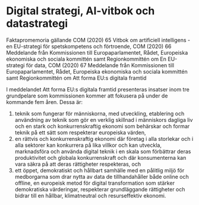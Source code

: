 # Digital strategi, AI-vitbok och datastrategi

Faktapromemoria gällande COM (2020) 65 Vitbok om artificiell intelligens - en EU-strategi för spetskompetens och förtroende, COM (2020) 66 Meddelande från Kommissionen till Europaparlamentet, Rådet, Europeiska ekonomiska och sociala kommittén samt Regionkommittén om En EU-strategi för data, COM (2020) 67 Meddelande från Kommissionen till Europaparlamentet, Rådet, Europeiska ekonomiska och sociala kommittén samt Regionkommittén om Att forma EU:s digitala framtid

I meddelandet Att forma EU:s digitala framtid presenteras insatser inom tre grundpelare som kommissionen kommer att fokusera på under de kommande fem åren. Dessa är:

1. teknik som fungerar för människorna, med utveckling, etablering och användning av teknik som gör en verklig skillnad i människors dagliga liv och en stark och konkurrenskraftig ekonomi som behärskar och formar teknik på ett sätt som respekterar europeiska värden,
2. en rättvis och konkurrenskraftig ekonomi där företag i alla storlekar och i alla sektorer kan konkurrera på lika villkor och kan utveckla, marknadsföra och använda digital teknik i en skala som förbättrar deras produktivitet och globala konkurrenskraft och där konsumenterna kan vara säkra på att deras rättigheter respekteras, och
3. ett öppet, demokratiskt och hållbart samhälle med en pålitlig miljö för medborgarna som drar nytta av data de tillhandahåller både online och offline, en europeisk metod för digital transformation som stärker demokratiska värderingar, respekterar grundläggande rättigheter och bidrar till en hållbar, klimatneutral och resurseffektiv ekonomi.
